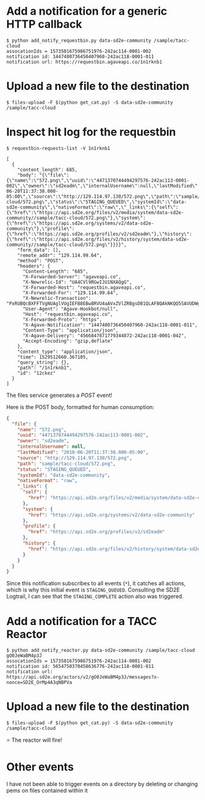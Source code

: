 # Add a notification for a generic HTTP callback

```shell
$ python add_notify_requestbin.py data-sd2e-community /sample/tacc-cloud
assocationIds = 1573501675986751976-242ac114-0001-002
notification id: 1447480736450407960-242ac118-0001-011
notification url: https://requestbin.agaveapi.co/1n1rknb1
```

# Upload a new file to the destination

```shell
$ files-upload -F $(python get_cat.py) -S data-sd2e-community /sample/tacc-cloud
```

# Inspect hit log for the requestbin

```shell
$ requestbin-requests-list -V 1n1rknb1

[
  {
    "content_length": 685,
    "body": "{\"file\":{\"name\":\"572.png\",\"uuid\":\"4471370744494297576-242ac113-0001-002\",\"owner\":\"sd2eadm\",\"internalUsername\":null,\"lastModified\":\"2018-06-20T11:37:38.000-05:00\",\"source\":\"http://129.114.97.130/572.png\",\"path\":\"sample/tacc-cloud/572.png\",\"status\":\"STAGING_QUEUED\",\"systemId\":\"data-sd2e-community\",\"nativeFormat\":\"raw\",\"_links\":{\"self\":{\"href\":\"https://api.sd2e.org/files/v2/media/system/data-sd2e-community//sample/tacc-cloud/572.png\"},\"system\":{\"href\":\"https://api.sd2e.org/systems/v2/data-sd2e-community\"},\"profile\":{\"href\":\"https://api.sd2e.org/profiles/v2/sd2eadm\"},\"history\":{\"href\":\"https://api.sd2e.org/files/v2/history/system/data-sd2e-community//sample/tacc-cloud/572.png\"}}}}",
    "form_data": [],
    "remote_addr": "129.114.99.64",
    "method": "POST",
    "headers": {
      "Content-Length": "685",
      "X-Forwarded-Server": "agaveapi.co",
      "X-Newrelic-Id": "UA4CVl9RGwIJU1NXAQgG",
      "X-Forwarded-Host": "requestbin.agaveapi.co",
      "X-Forwarded-For": "129.114.99.64",
      "X-Newrelic-Transaction": "PxRUBQcBXFFTVgNUAglVUgIEFB8EBw8RVU4aAVxZVlZRBgsDB1QLAFBQAkNKQQ5SAVUDWgEEFTs=",
      "User-Agent": "Agave-Hookbot/null",
      "Host": "requestbin.agaveapi.co",
      "X-Forwarded-Proto": "https",
      "X-Agave-Notification": "1447480736450407960-242ac118-0001-011",
      "Content-Type": "application/json",
      "X-Agave-Delivery": "4566847871779344872-242ac118-0001-042",
      "Accept-Encoding": "gzip,deflate"
    },
    "content_type": "application/json",
    "time": 1529512660.367105,
    "query_string": {},
    "path": "/1n1rknb1",
    "id": "12ckez"
  }
]
```

The files service generates a *POST* event!

Here is the POST body, formatted for human consumption:

```json
{
  "file": {
    "name": "572.png",
    "uuid": "4471370744494297576-242ac113-0001-002",
    "owner": "sd2eadm",
    "internalUsername": null,
    "lastModified": "2018-06-20T11:37:38.000-05:00",
    "source": "http://129.114.97.130/572.png",
    "path": "sample/tacc-cloud/572.png",
    "status": "STAGING_QUEUED",
    "systemId": "data-sd2e-community",
    "nativeFormat": "raw",
    "_links": {
      "self": {
        "href": "https://api.sd2e.org/files/v2/media/system/data-sd2e-community//sample/tacc-cloud/572.png"
      },
      "system": {
        "href": "https://api.sd2e.org/systems/v2/data-sd2e-community"
      },
      "profile": {
        "href": "https://api.sd2e.org/profiles/v2/sd2eadm"
      },
      "history": {
        "href": "https://api.sd2e.org/files/v2/history/system/data-sd2e-community//sample/tacc-cloud/572.png"
      }
    }
  }
}
```

Since this notification subscribes to all events (`*`), it catches all actions, which is why this initial
event is `STAGING_QUEUED`. Consulting the SD2E Logtrail, I can see that the `STAGING_COMPLETE` action also was triggered.

# Add a notification for a TACC Reactor

```shell
$ python add_notify_reactor.py data-sd2e-community /sample/tacc-cloud gO0JeWaBM4p3J
assocationIds = 1573501675986751976-242ac114-0001-002
notification id: 5654750370458636776-242ac118-0001-011
notification url: https://api.sd2e.org/actors/v2/gO0JeWaBM4p3J/messages?x-nonce=SD2E_OrMp4A3qNBPVa
```

# Upload a new file to the destination

```shell
$ files-upload -F $(python get_cat.py) -S data-sd2e-community /sample/tacc-cloud
```

:star: The reactor will fire!

# Other events

I have not been able to trigger events on a directory by deleting or changing pems on files contained within it

